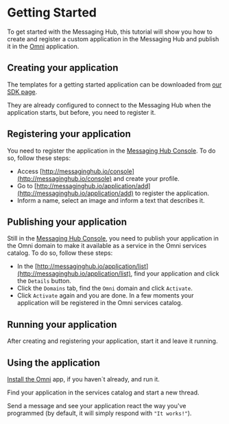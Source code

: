 # Getting Started

To get started with the Messaging Hub, this tutorial will show you how to create and register a custom application in the Messaging Hub and publish it in the [Omni](http://www.omnisms.com.br/webtools/) application.

## Creating your application

The templates for a getting started application can be downloaded from [our SDK page](http://messaginghub.io/docs/sdks/introduction).

They are already configured to connect to the Messaging Hub when the application starts, but before, you need to register it.

## Registering your application

You need to register the application in the [Messaging Hub Console](http://messaginghub.io/console).
To do so, follow these steps:

- Access [http://messaginghub.io/console](http://messaginghub.io/console) and create your profile.
- Go to [http://messaginghub.io/application/add](http://messaginghub.io/application/add) to register the application.
- Inform a name, select an image and inform a text that describes it. 

## Publishing your application

Still in the [Messaging Hub Console](http://messaginghub.io/console), you need to publish your application in the Omni domain to make it available as a service in the Omni services catalog.
To do so, follow these steps:

- In the [http://messaginghub.io/application/list](http://messaginghub.io/application/list), find your application and click the `Details` button.
- Click the `Domains` tab, find the `Omni` domain and click `Activate`.
- Click `Activate` again and you are done. In a few moments your application will be registered in the Omni services catalog.

## Running your application

After creating and registering your application, start it and leave it running. 

## Using the application

[Install the Omni](https://play.google.com/store/apps/details?id=net.take.omni) app, if you haven´t already, and run it.

Find your application in the services catalog and start a new thread.

Send a message and see your application react the way you've programmed (by default, it will simply respond with `"It works!"`).
